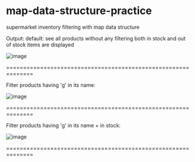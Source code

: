 # map-data-structure-practice
supermarket inventory filtering with map data structure

Output:
default: see all products without any filtering
both in stock and out of stock items are displayed

![image](https://github.com/marie-sheela-joseph/map-data-structure-practice/assets/92960836/682f1e3b-806f-4539-818a-8348719bcb68)

==============================================================

Filter products having 'g' in its name:

![image](https://github.com/marie-sheela-joseph/map-data-structure-practice/assets/92960836/eb7249e1-8aaf-4bbf-9ab8-b677e43c104b)

==============================================================

Filter products having 'g' in its name + in stock:

![image](https://github.com/marie-sheela-joseph/map-data-structure-practice/assets/92960836/2ce28aeb-4961-429c-a224-0233462cb52a)

==============================================================
